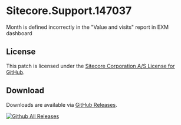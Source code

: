 # Sitecore.Support.147037
Month is defined incorrectly in the &quot;Value and visits&quot; report in EXM dashboard

## License  
This patch is licensed under the [Sitecore Corporation A/S License for GitHub](https://github.com/sitecoresupport/Sitecore.Support.147037/blob/master/LICENSE).  

## Download  
Downloads are available via [GitHub Releases](https://github.com/sitecoresupport/Sitecore.Support.147037/releases).  

[![Github All Releases](https://img.shields.io/github/downloads/SitecoreSupport/Sitecore.Support.147037/total.svg)](https://github.com/SitecoreSupport/Sitecore.Support.147037/releases)
